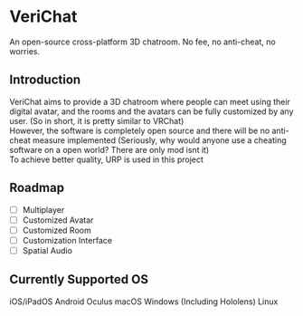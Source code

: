 # VeriChat
An open-source cross-platform 3D chatroom. No fee, no anti-cheat, no worries.
## Introduction
VeriChat aims to provide a 3D chatroom where people can meet using their digital avatar, and the rooms and the avatars can be fully customized by any user. (So in short, it is pretty similar to VRChat)<br />
However, the software is completely open source and there will be no anti-cheat measure implemented (Seriously, why would anyone use a cheating software on a open world? There are only mod isnt it)<br />
To achieve better quality, URP is used in this project
## Roadmap
- [ ] Multiplayer<br />
- [ ] Customized Avatar<br />
- [ ] Customized Room<br />
- [ ] Customization Interface<br />
- [ ] Spatial Audio<br />

## Currently Supported OS
iOS/iPadOS
Android
Oculus
macOS
Windows (Including Hololens)
Linux


